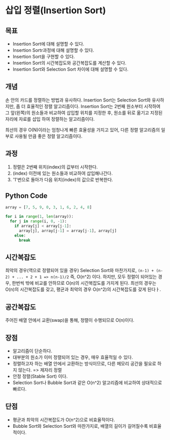 # 삽입 정렬(Insertion Sort)

## 목표
- Insertion Sort에 대해 설명할 수 있다.
- Insertion Sortr과정에 대해 설명할 수 있다.
- Insertion Sort을 구현할 수 있다.
- Insertion Sort의 시간복잡도와 공간복잡도를 계산할 수 있다.
- Insertion Sort와 Selection Sort 차이에 대해 설명할 수 있다.

## 개념
손 안의 카드를 정렬하는 방법과 유사하다.
Insertion Sort는 Selection Sort와 유사하지만, 좀 더 효율적인 정렬 알고리즘이다.
Insertion Sort는 2번째 원소부터 시작하여 그 앞(왼쪽)의 원소들과 비교하여 삽입할 위치를 지정한 후, 원소를 뒤로 옮기고 지정된 자리에 자료를 삽입 하여 정렬하는 알고리즘이다.

최선의 경우 O(N)이라는 엄청나게 빠른 효율성을 가지고 있어, 다른 정렬 알고리즘의 일부로 사용될 만큼 좋은 정렬 알고리즘이다.

## 과정
1. 정렬은 2번째 위치(index)의 값부터 시작한다.
2. (index) 이전에 있는 원소들과 비교하여 삽입해나간다.
3. '1'번으로 돌아가 다음 위치(index)의 값으로 반복한다.

## Python Code
```python
array = [7, 5, 9, 0, 3, 1, 6, 2, 4, 8]

for i in range(1, len(array)):
  for j in range(i, 0, -1):
    if array[j] < array[j-1]:
      array[j], array[j-1] = array[j-1], array[j]
    else:
      break
```

## 시간복잡도
최악의 경우(역으로 정렬되어 있을 경우) Selection Sort와 마찬가지로, `(n-1) + (n-2) + ... + 2 + 1 => n(n-1)/2` 즉, O(n^2) 이다.
하지만, 모두 정렬이 되어있는 경우, 한번씩 밖에 비교를 안하므로 O(n)의 시간복잡도를 가지게 된다. 최선의 경우는 O(n)의 시간복잡도를 갖고, 평균과 최악의 경우 O(n^2)의 시간복잡도를 갖게 된다ㅏ.

## 공간복잡도
주어진 배열 안에서 교환(swap)을 통해, 정렬이 수행되므로 O(n)이다.

## 장점
- 알고리즘이 단순하다.
- 대부분의 원소가 이미 정렬되어 있는 경우, 매우 효율적일 수 있다.
- 정렬하고자 하는 배열 안에서 교환하는 방식이므로, 다른 메모리 공간을 필요로 하지 않는다. => 제자리 정렬
- 안정 정렬(Stable Sort) 이다.
- Selection Sort나 Bubble Sort과 같은 O(n^2) 알고리즘에 비교하여 상대적으로 빠르다.

## 단점
- 평균과 최악의 시간복잡도가 O(n^2)으로 비효율적이다.
- Bubble Sort와 Selection Sort와 마찬가지로, 배열의 길이가 길어질수록 비효율적이다.
